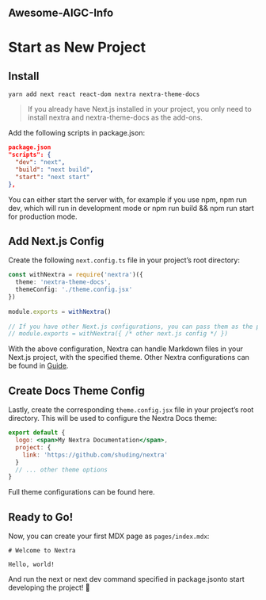 ## Awesome-AIGC-Info




# Start as New Project
## Install
```shell
yarn add next react react-dom nextra nextra-theme-docs
```

> If you already have Next.js installed in your project, you only need to install nextra and nextra-theme-docs as the add-ons.

Add the following scripts in package.json:
```json
package.json
"scripts": {
  "dev": "next",
  "build": "next build",
  "start": "next start"
},
```

You can either start the server with, for example if you use npm, npm run dev, which will run in development mode or npm run build && npm run start for production mode.


## Add Next.js Config

Create the following `next.config.ts` file in your project’s root directory:

```ts
const withNextra = require('nextra')({
  theme: 'nextra-theme-docs',
  themeConfig: './theme.config.jsx'
})
 
module.exports = withNextra()
 
// If you have other Next.js configurations, you can pass them as the parameter:
// module.exports = withNextra({ /* other next.js config */ })
```

With the above configuration, Nextra can handle Markdown files in your Next.js project, with the specified theme. Other Nextra configurations can be found in [Guide](https://nextra.site/docs/guide).


## Create Docs Theme Config
Lastly, create the corresponding `theme.config.jsx` file in your project’s root directory. This will be used to configure the Nextra Docs theme:

```jsx
export default {
  logo: <span>My Nextra Documentation</span>,
  project: {
    link: 'https://github.com/shuding/nextra'
  }
  // ... other theme options
}
```
Full theme configurations can be found here.

## Ready to Go!
Now, you can create your first MDX page as `pages/index.mdx`:

```mdx
# Welcome to Nextra
 
Hello, world!
```
And run the next or next dev command specified in package.jsonto start developing the project! 🎉